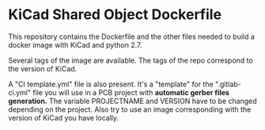 # KiCad Shared Object Dockerfile

This repository contains the Dockerfile and the other files needed to build a docker image with KiCad and python 2.7.

Several tags of the image are available. The tags of the repo correspond to the version of KiCad.

A "CI template.yml" file is also present. It's a "template" for the ".gitlab-ci.yml" file you will use in a PCB project with **automatic gerber files generation.**
The variable PROJECTNAME and VERSION have to be changed depending on the project. Also try to use an image corresponding with the version of KiCad you have locally.
